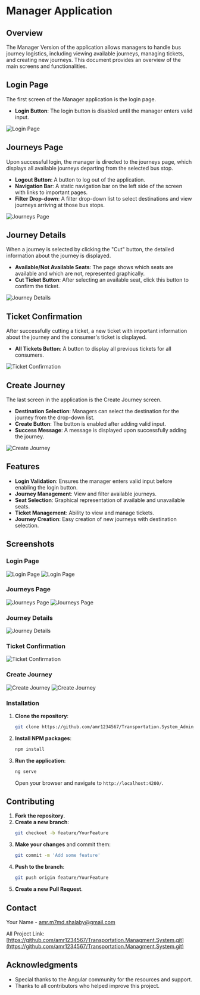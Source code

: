 # Manager Application

## Overview
The Manager Version of the application allows managers to handle bus journey logistics, including viewing available journeys, managing tickets, and creating new journeys. This document provides an overview of the main screens and functionalities.

## Login Page
The first screen of the Manager application is the login page.

- **Login Button**: The login button is disabled until the manager enters valid input.

![Login Page](screenshots/login_page.png)

## Journeys Page
Upon successful login, the manager is directed to the journeys page, which displays all available journeys departing from the selected bus stop.

- **Logout Button**: A button to log out of the application.
- **Navigation Bar**: A static navigation bar on the left side of the screen with links to important pages.
- **Filter Drop-down**: A filter drop-down list to select destinations and view journeys arriving at those bus stops.

![Journeys Page](screenshots/find_journey_page.png)

## Journey Details
When a journey is selected by clicking the "Cut" button, the detailed information about the journey is displayed.

- **Available/Not Available Seats**: The page shows which seats are available and which are not, represented graphically.
- **Cut Ticket Button**: After selecting an available seat, click this button to confirm the ticket.

![Journey Details](screenshots/Reserve_seat_page.png)

## Ticket Confirmation
After successfully cutting a ticket, a new ticket with important information about the journey and the consumer's ticket is displayed.

- **All Tickets Button**: A button to display all previous tickets for all consumers.

![Ticket Confirmation](screenshots/Reseaving_page.png)

## Create Journey
The last screen in the application is the Create Journey screen.

- **Destination Selection**: Managers can select the destination for the journey from the drop-down list.
- **Create Button**: The button is enabled after adding valid input.
- **Success Message**: A message is displayed upon successfully adding the journey.

![Create Journey](screenshots/create_manager_page.png)

## Features
- **Login Validation**: Ensures the manager enters valid input before enabling the login button.
- **Journey Management**: View and filter available journeys.
- **Seat Selection**: Graphical representation of available and unavailable seats.
- **Ticket Management**: Ability to view and manage tickets.
- **Journey Creation**: Easy creation of new journeys with destination selection.

## Screenshots
### Login Page
![Login Page](screenshots/login_page.png)
![Login Page](screenshots/login_page_data.png)

### Journeys Page
![Journeys Page](screenshots/find_journey_after_search.png)
![Journeys Page](screenshots/find_journey_page.png)

### Journey Details
![Journey Details](screenshots/Reserve_seat_page.png)

### Ticket Confirmation
![Ticket Confirmation](screenshots/Reseaving_page.png)

### Create Journey
![Create Journey](screenshots/create_manager_page.png)
![Create Journey](screenshots/create_manager_page_with_data.png)

### Installation

1. **Clone the repository**:
    ```sh
    git clone https://github.com/amr1234567/Transportation.System_Admin_Frontend_Angular.git
    ```

2. **Install NPM packages**:
    ```sh
    npm install
    ```

3. **Run the application**:
    ```sh
    ng serve
    ```
   Open your browser and navigate to `http://localhost:4200/`.

## Contributing

1. **Fork the repository**.
2. **Create a new branch**:
    ```sh
    git checkout -b feature/YourFeature
    ```
3. **Make your changes** and commit them:
    ```sh
    git commit -m 'Add some feature'
    ```
4. **Push to the branch**:
    ```sh
    git push origin feature/YourFeature
    ```
5. **Create a new Pull Request**.

## Contact
Your Name - [amr.m7md.shalaby@gmail.com](amr.m7md.shalaby@gmail.com)

All Project Link: [https://github.com/amr1234567/Transportation.Managment.System.git](https://github.com/amr1234567/Transportation.Managment.System.git)

## Acknowledgments
- Special thanks to the Angular community for the resources and support.
- Thanks to all contributors who helped improve this project.
